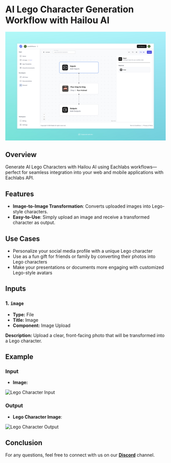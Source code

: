 # AI Lego Character Generation Workflow with Hailou AI

<img src="images/lego-character-generator-full.jpeg" alt="AI Lego Character Generation Workflow with Hailou AI"/>

## Overview
Generate AI Lego Characters with Hailou AI using Eachlabs workflows—perfect for seamless integration into your web and mobile applications with Eachlabs API.


## Features
- **Image-to-Image Transformation**: Converts uploaded images into Lego-style characters.
- **Easy-to-Use**: Simply upload an image and receive a transformed character as output.

## Use Cases
- Personalize your social media profile with a unique Lego character
- Use as a fun gift for friends or family by converting their photos into Lego characters
- Make your presentations or documents more engaging with customized Lego-style avatars

## Inputs

### 1. `image`
- **Type:** File 
- **Title:** Image
- **Component:** Image Upload

**Description:** Upload a clear, front-facing photo that will be transformed into a Lego character.

## Example 

### Input
- **Image:** 

<img src="https://storage.googleapis.com/magicpoint/models/women.png" alt="Lego Character Input" width="300">

### Output
- **Lego Character Image**:

<img src="https://storage.googleapis.com/magicpoint/github-outputs/lego-character-generator-github-output.webp" alt="Lego Character Output" width="300">

## Conclusion

For any questions, feel free to connect with us on our <b><a href="https://discord.com/invite/yzZD4ZxBPt" target="_blank">Discord</a></b> channel.
